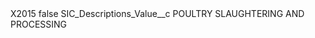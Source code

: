 <?xml version="1.0" encoding="UTF-8"?>
<CustomMetadata xmlns="http://soap.sforce.com/2006/04/metadata" xmlns:xsi="http://www.w3.org/2001/XMLSchema-instance" xmlns:xsd="http://www.w3.org/2001/XMLSchema">
    <label>X2015</label>
    <protected>false</protected>
    <values>
        <field>SIC_Descriptions_Value__c</field>
        <value xsi:type="xsd:string">POULTRY SLAUGHTERING AND PROCESSING</value>
    </values>
</CustomMetadata>
